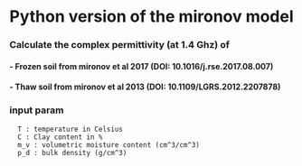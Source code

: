 # Python version of the mironov model
  
### Calculate the complex permittivity (at 1.4 Ghz) of
#### - Frozen soil from mironov et al 2017 (DOI: 10.1016/j.rse.2017.08.007)
#### - Thaw soil from mironov et al 2013 (DOI: 10.1109/LGRS.2012.2207878)
### input param

      T : temperature in Celsius
      C : Clay content in %
      m_v : volumetric moisture content (cm^3/cm^3)
      p_d : bulk density (g/cm^3)


